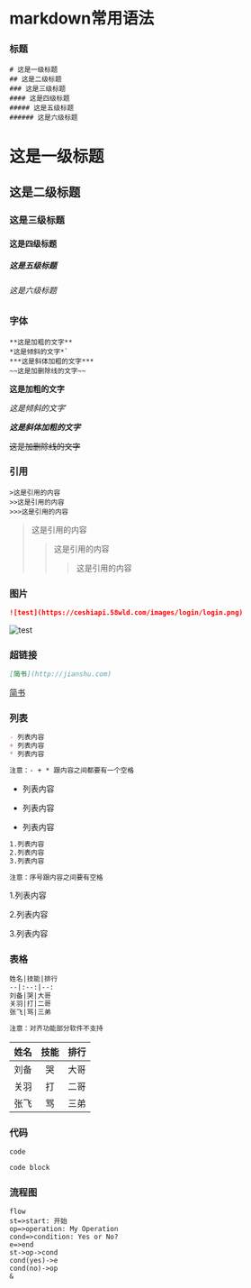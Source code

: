 # markdown常用语法

### 标题
```
# 这是一级标题
## 这是二级标题
### 这是三级标题
#### 这是四级标题
##### 这是五级标题
###### 这是六级标题
```
# 这是一级标题
## 这是二级标题
### 这是三级标题
#### 这是四级标题
##### 这是五级标题
###### 这是六级标题

### 字体
```
**这是加粗的文字**
*这是倾斜的文字*`
***这是斜体加粗的文字***
~~这是加删除线的文字~~
```
**这是加粗的文字**

*这是倾斜的文字*`

***这是斜体加粗的文字***

~~这是加删除线的文字~~

### 引用
```
>这是引用的内容
>>这是引用的内容
>>>这是引用的内容
```
>这是引用的内容
>>这是引用的内容
>>>这是引用的内容

### 图片
```markdown
![test](https://ceshiapi.58wld.com/images/login/login.png)
```
![test](https://ceshiapi.58wld.com/images/login/login.png)

### 超链接
```markdown
[简书](http://jianshu.com)
```
[简书](http://jianshu.com)

### 列表
```markdown
- 列表内容
+ 列表内容
* 列表内容

注意：- + * 跟内容之间都要有一个空格
```
- 列表内容
+ 列表内容
* 列表内容

```markdown
1.列表内容
2.列表内容
3.列表内容

注意：序号跟内容之间要有空格
```
1.列表内容

2.列表内容

3.列表内容

### 表格
```markdown
姓名|技能|排行
--|:--:|--:
刘备|哭|大哥
关羽|打|二哥
张飞|骂|三弟

注意：对齐功能部分软件不支持
```

姓名|技能|排行
--|:--:|--:
刘备|哭|大哥
关羽|打|二哥
张飞|骂|三弟

### 代码
`code`
```javascript
code block
```

### 流程图
```
flow
st=>start: 开始
op=>operation: My Operation
cond=>condition: Yes or No?
e=>end
st->op->cond
cond(yes)->e
cond(no)->op
&
```
